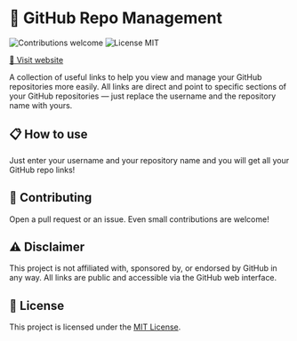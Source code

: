 # 📝 GitHub Repo Management

<p>
  <img alt="Contributions welcome" src="https://img.shields.io/badge/Contributions-welcome-green">
  <img alt="License MIT" src="https://img.shields.io/badge/License-MIT-orange">
</p>

[🔗 Visit website](https://champytech.github.io/github-repo-management/)

A collection of useful links to help you view and manage your GitHub repositories more easily. All links are direct and point to specific sections of your GitHub repositories — just replace the username and the repository name with yours.

## 📋 How to use

Just enter your username and your repository name and you will get all your GitHub repo links!

## 🙏 Contributing

Open a pull request or an issue. Even small contributions are welcome!

## ⚠️ Disclaimer

This project is not affiliated with, sponsored by, or endorsed by GitHub in any way. All links are public and accessible via the GitHub web interface.

## 🎫 License

This project is licensed under the [MIT License](LICENSE.md).